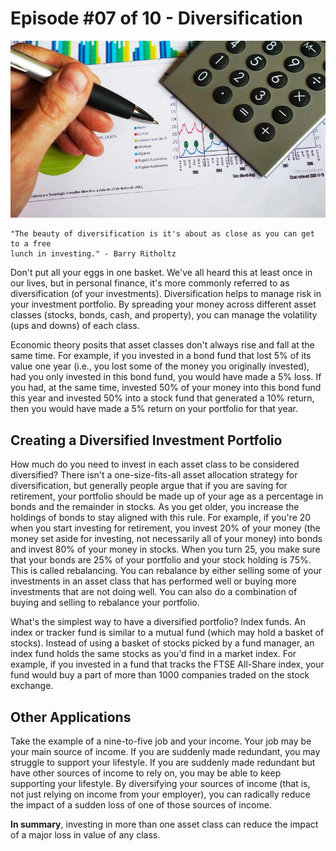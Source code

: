 # Episode #07 of 10 - Diversification

![](episode-07.jpg)

	"The beauty of diversification is it's about as close as you can get to a free
	lunch in investing." - Barry Ritholtz

Don't put all your eggs in one basket. We've all heard this at least once in our lives, but in personal finance, it's more commonly referred to as diversification (of your investments). Diversification helps to manage risk in your investment portfolio. By spreading your money across different asset classes (stocks, bonds, cash, and property), you can manage the volatility (ups and downs) of each class.

Economic theory posits that asset classes don't always rise and fall at the same time. For example, if you invested in a bond fund that lost 5% of its value one year (i.e., you lost some of the money you originally invested), had you only invested in this bond fund, you would have made a 5% loss. If you had, at the same time, invested 50% of your money into this bond fund this year and invested 50% into a stock fund that generated a 10% return, then you would have made a 5% return on your portfolio for that year.

## Creating a Diversified Investment Portfolio

How much do you need to invest in each asset class to be considered diversified? There isn't a one-size-fits-all asset allocation strategy for diversification, but generally people argue that if you are saving for retirement, your portfolio should be made up of your age as a percentage in bonds and the remainder in stocks. As you get older, you increase the holdings of bonds to stay aligned with this rule. For example, if you're 20 when you start investing for retirement, you invest 20% of your money (the money set aside for investing, not necessarily all of your money) into bonds and invest 80% of your money in stocks. When you turn 25, you make sure that your bonds are 25% of your portfolio and your stock holding is 75%. This is called rebalancing. You can rebalance by either selling some of your investments in an asset class that has performed well or buying more investments that are not doing well. You can also do a combination of buying and selling to rebalance your portfolio.

What's the simplest way to have a diversified portfolio? Index funds. An index or tracker fund is similar to a mutual fund (which may hold a basket of stocks). Instead of using a basket of stocks picked by a fund manager, an index fund holds the same stocks as you'd find in a market index. For example, if you invested in a fund that tracks the FTSE All-Share index, your fund would buy a part of more than 1000 companies traded on the stock exchange.

## Other Applications

Take the example of a nine-to-five job and your income. Your job may be your main source of income. If you are suddenly made redundant, you may struggle to support your lifestyle. If you are suddenly made redundant but have other sources of income to rely on, you may be able to keep supporting your lifestyle. By diversifying your sources of income (that is, not just relying on income from your employer), you can radically reduce the impact of a sudden loss of one of those sources of income.

**In summary**, investing in more than one asset class can reduce the impact of a major loss in value of any class.
